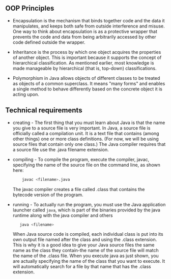## OOP Principles

-   Encapsulation is the mechanism that binds together code and the data it manipulates, and keeps both safe from outside
    interference and misuse. One way to think about encapsulation is as a protective wrapper that prevents the code and data
    from being arbitrarily accessed by other code defined outside the wrapper.

-   Inheritance is the process by which one object acquires the properties of another object. This is important because it
    supports the concept of hierarchical classification. As mentioned earlier, most knowledge is made manageable by
    hierarchical (that is, top-down) classifications.

-   Polymorphism in Java allows objects of different classes to be treated as objects of a common superclass. It means "many
    forms" and enables a single method to behave differently based on the concrete object it is acting upon.

## Technical requirements

-   creating - The first thing that you must learn about Java is that the name you give to a source file is very
    important. In Java, a source file is officially called a compilation unit. It is a text file that contains (among other
    things) one or more class definitions. (For now, we will be using source files that contain only one class.) The Java
    compiler requires that a source file use the .java filename extension.

-   compiling - To compile the <filename> program, execute the compiler, javac, specifying the name of the
    source file on the command line, as shown here:

    ```sh
        javac <filename>.java
    ```

    The javac compiler creates a file called <filename>.class that contains the bytecode version of
    the program.

-   running - To actually run the program, you must use the Java application launcher called `java`, which is part of
    the binaries provided by the java runtime along with the java compiler and others

    ```sh
       java <filename>
    ```

    When Java source code is compiled, each individual class is put into its own output file named after the class and
    using the .class extension. This is why it is a good idea to give your Java source files the same name as the class
    they contain-the name of the source file will match the name of the .class file. When you execute java as just
    shown, you are actually specifying the name of the class that you want to execute. It will automatically search for
    a file by that name that has the .class extension.

